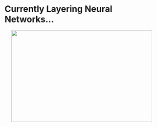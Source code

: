 # Currently Layering Neural Networks...

<p align="center">
  <img width="460" height="300" src="https://github.com/fr3nz99/fr3nz99/assets/91369910/a6baa2c1-b3d3-4a3a-bf3a-0e998cd7b4ef"

</p>

<!--
**fr3nz99/fr3nz99** is a ✨ _special_ ✨ repository because its `README.md` (this file) appears on your GitHub profile.

Here are some ideas to get you started:

- 🔭 I’m currently working on ...
- 🌱 I’m currently learning ...
- 👯 I’m looking to collaborate on ...
- 🤔 I’m looking for help with ...
- 💬 Ask me about ...
- 📫 How to reach me: ...
- 😄 Pronouns: ...
- ⚡ Fun fact: ...
-->
